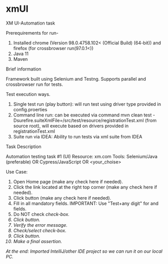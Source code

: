# xmUI
XM UI-Automation task

Prerequirements for run- 
1. Installed chrome (Version 98.0.4758.102< (Official Build) (64-bit)) and firefox (for crossbrowser run(97.0.1<))
2. Java 11
3. Maven

Brief information

Framework built using Selenium and Testng. Supports parallel and crossbrowser run for tests. 

Test execution ways.
1. Single test run (play button): will run test using driver type provided in config.proerties
2. Command line run: can be executed via command mvn clean test -Dsurefire.suiteXmlFile=/src/test/resource/registrationTest.xml (from source root),
   will execute based on drivers provided in registrationTest.xml 
3. Suite run via IDEA: Ability to run tests via xml suite from IDEA


Task Description

Automation testing task #1 (UI)
Resource: xm.com
Tools: Selenium/Java (preferable) OR Cypress/JavaScript OR <your_choise>

Use Case:
1. Open Home page (make any check here if needed).
2. Click the <Partnership> link located at the right top corner (make any check here if needed).
3. Click <Register a Partner Account> button (make any check here if needed).
4. Fill in all mandatory fields.
IMPORTANT: Use "Test+any digit" for <First Name> and <Last Name> fields.
5. Do NOT check <I declare that I have carefully read and fully understood the entire text of the Terms and Conditions which I fully accept and agree with> check-box.
6. Click <Open Partner Account> button.
7. Verify the error message.
8. Check/select <I declare that I have carefully read and fully understood the entire text of the Terms and Conditions which I fully accept and agree with> check-box.
9. Click <Open Partner Account> button.
10. Make a final assertion.

At the end: Imported IntelliJ/other IDE project so we can run it on our local PC.
